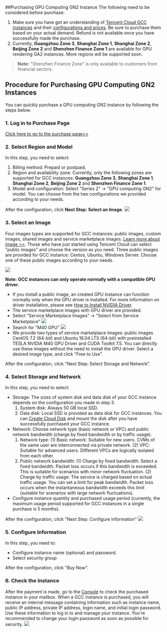##Purchasing GPU Computing GN2 Instance
The following need to be considered before purchase:
1. Make sure you have got an understanding of [Tencent Cloud GCC instances](/doc/product/560/8015l) and their [configurations and prices](/doc/product/560/8025). Be sure to purchase them based on your actual demand. Refund is not available once you have successfully made the purchase.
2. Currently, **Guangzhou Zone 3**, **Shanghai Zone 1**, **Shanghai Zone 2**, **Beijing Zone 2** and **Shenzhen Finance Zone 1** are available for GPU rendering GA2 instances. More regions will be supported soon.
>**Note:**
> "Shenzhen Finance Zone" is only available to customers from financial sectors.


## Procedure for Purchasing GPU Computing GN2 Instances
You can quickly purchase a GPU computing GN2 instance by following the steps below.
### 1. Log in to Purchase Page
[Click here to go to the purchase page>>](https://buy.cloud.tencent.com/cvm?regionId=8&zoneId=800002&generation=v2&deviceType=gpu&tabIndex=1)
### 2. Select Region and Model
In this step, you need to select:
1. Billing method: Prepaid or postpaid.
2. Region and availability zone: Currently, only the following zones are supported for GCC instances: **Guangzhou Zone 3**, **Shanghai Zone 1**, **Shanghai Zone 2**, **Beijing Zone 2** and **Shenzhen Finance Zone 1**.
3. Model and configuration: Select "Series 2" -> "GPU computing GN2" for model. You can choose from the two configurations we provided according to your needs.

After the configuration, click **Next Step: Select an Image**.
 ![](//mc.qcloudimg.com/static/img/550bf1efa9c9471d2967192f2d0e7478/image.png)
### 3. Select an Image
Four images types are supported for GCC instances: public images, custom images, shared images and service marketplace images. [Learn more about image >>](/doc/product/213/4940).
Those who have just started using Tencent Cloud can select "public images" and choose the version as you need. Three public images are provided for GCC instance: Centos, Ubuntu, Windows Server. Choose one of these public images according to your needs.

![](//mc.qcloudimg.com/static/img/63210bc3654107b68336d1e92789b000/image.png)

**Note:**
**GCC instances can only operate normally with a compatible GPU driver.**

- If you install a public image, an created GPU instance can function normally only when the GPU driver is installed. For more information on driver installation, please see [How to Install NVIDIA Driver](https://cloud.tencent.com/document/product/560/8048).
- The service marketplace images with GPU driver are provided.
 - Select "Service Marketplace Images" -> "Select from Service Marketplace"
![](//mc.qcloudimg.com/static/img/ee7d1e5401bbfa03c43a6990fd619949/image.png)
 - Search for "M40 GPU"
![](//mc.qcloudimg.com/static/img/18b79dc307d14d95477078b9ec5e728c/image.png)
 - We provide two types of service marketplace images: public images CentOS 7.2 (64-bit) and Ubuntu 16.04 LTS (64-bit) with preinstalled TESLA NVIDIA M40 GPU Driver and CUDA Toolkit 7.5. You can directly use these images without the need to install the GPU driver. Select a desired image type, and click "Free to Use".

 After the configuration, click "Next Step: Select Storage and Network".

### 4. Select Storage and Network
In this step, you need to select:
- Storage: The sizes of system disk and data disk of your GCC instance depends on the configuration you made in step 3.
	1. System disk: Always 50 GB local SSD.
	2. Data disk: Local SSD is provided as data disk for GCC instances. You can [Create Cloud Disk](/doc/product/362/5744#.E5.88.9B.E5.BB.BA.E5.BC.B9.E6.80.A7.E4.BA.91.E7.9B.98) and mount the disk after you have successfully purchased your GCC instance.
- Network: Choose network type (basic network or VPC) and public network bandwidth (charge by fixed bandwidth or by traffic usage).
	1. Network type:
		(1) Basic network: Suitable for new users. CVMs of the same user are interconnected via private network.
		(2) VPC: Suitable for advanced users. Different VPCs are logically isolated from each other.
	2. Public network bandwidth:
		(1) Charge by fixed bandwidth: Select a fixed bandwidth. Packet loss occurs if this bandwidth is exceeded. This is suitable for scenarios with minor network fluctuation.
		(2) Charge by traffic usage: The service is charged based on actual traffic usage. You can set a limit for peak bandwidth. Packet loss occurs when the instantaneous bandwidth exceeds this limit (suitable for scenarios with large network fluctuations).
- Configure instance quantity and purchased usage period (currently, the maximum usage period supported for GCC instances in a single purchase is 5 months).

After the configuration, click "Next Step: Configure Information"
![](//mc.qcloudimg.com/static/img/fad7f5a70733d8d2b8eea5ca4d675f2f/image.png)
### 5. Configure Information
In this step, you need to:
- Configure instance name (optional) and password.
- Select security group

After the configuration, click "Buy Now".
### 6. Check the Instance
After the payment is made, go to the [Console](https://console.qcloud.com/cvm) to check the purchased instance in your mailbox.
When a GCC instance is purchased, you will receive an internal message containing information such as instance name, public IP address, private IP address, login name, and initial login password. Use these information to log in to and manage your instance. You're recommended to change your login password as soon as possible for security.
![](//mc.qcloudimg.com/static/img/2003b614e24ea973f9c03a9c084380ce/image.png)



